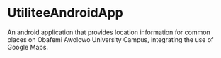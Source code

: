 # UtiliteeAndroidApp

An android application that provides location information for common places on Obafemi Awolowo University Campus, integrating the use of Google Maps.
